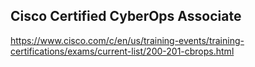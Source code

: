 Cisco Certified CyberOps Associate
-------------

https://www.cisco.com/c/en/us/training-events/training-certifications/exams/current-list/200-201-cbrops.html